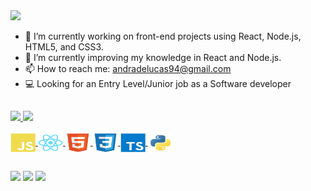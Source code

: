 <img src="https://media-exp1.licdn.com/dms/image/C5616AQFTzUTz0ulp7g/profile-displaybackgroundimage-shrink_200_800/0/1637598208441?e=1643241600&v=beta&t=VIlT0p-bN3xs-pHd_UA5VsO1-aE4fOM5KIT92ZLOe5U"/>

- 🔭 I’m currently working on front-end projects using React, Node.js, HTML5, and CSS3.
- 🌱 I’m currently improving my knowledge in React and Node.js.
- 📫 How to reach me: andradelucas94@gmail.com
- 💻 Looking for an Entry Level/Junior job as a Software developer

##

 <div>
  <a href="https://github.com/lucas-andrade94">
  <img height="150em" src="https://github-readme-stats.vercel.app/api?username=lucas-andrade94&show_icons=true&theme=dark&include_all_commits=true&count_private=true"/>
  <img height="150em" src="https://github-readme-stats.vercel.app/api/top-langs/?username=lucas-andrade94&layout=compact&langs_count=7&theme=dark"/>
</div>
  <div style="display: inline_block"><br>
  <img align="center" alt="Lucas-Js" height="30" width="40" src="https://raw.githubusercontent.com/devicons/devicon/master/icons/javascript/javascript-plain.svg">
  <img align="center" alt="Lucas-React" height="30" width="40" src="https://raw.githubusercontent.com/devicons/devicon/master/icons/react/react-original.svg">
  <img align="center" alt="Lucas-HTML" height="30" width="40" src="https://raw.githubusercontent.com/devicons/devicon/master/icons/html5/html5-original.svg">
  <img align="center" alt="Lucas-CSS" height="30" width="40" src="https://raw.githubusercontent.com/devicons/devicon/master/icons/css3/css3-original.svg">
  <img align="center" alt="Lucas-Ts" height="30" width="40" src="https://raw.githubusercontent.com/devicons/devicon/master/icons/typescript/typescript-plain.svg">
  <img align="center" alt="Lucas-Python" height="30" width="40" src="https://raw.githubusercontent.com/devicons/devicon/master/icons/python/python-original.svg">
</div>
  
##
  
  <a href = "mailto:andradelucas94@gmail.com"><img src="https://img.shields.io/badge/-Gmail-%23333?style=for-the-badge&logo=gmail&logoColor=red" target="_blank"></a>
  <a href="https://www.linkedin.com/in/lucas-silva-de-andrade/" target="_blank"><img src="https://img.shields.io/badge/-LinkedIn-%230077B5?style=for-the-badge&logo=linkedin&logoColor=white" target="_blank"></a> 
  <a href="https://lucas-andrade.com/" target="_blank"><img src="https://img.shields.io/website?down_color=red&down_message=offline&up_color=green&up_message=online&url=https%3A%2F%2Flucas-andrade.com%2F" target="_blank"></a> 
  
